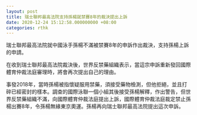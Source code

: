 ```yaml
---
layout: post
title: 瑞士聯邦最高法院支持孫楊就禁賽8年的裁決提出上訴
date: 2020-12-24 15:12:58.000000000 +08:00
categories: rthk
---
```


瑞士聯邦最高法院就中國泳手孫楊不滿被禁賽8年的申訴作出裁決，支持孫楊上訴的申請。

在收到瑞士聯邦最高法院裁決後，世界反禁藥組織表示，當這宗申訴重新發回國際體育仲裁法庭審理時，將會再次提出自己的理由。

事發2018年，當時孫楊被指懷疑服用禁藥，須接受藥物檢測，但他拒絕，並且打碎已經密封的樣本。調查的國際泳聯一個小組其後接受孫楊解釋，作出警告，但世界反禁藥組織不滿，向國際體育仲裁法庭提出上訴，國際體育仲裁法庭裁定禁止孫楊出賽8年，令孫楊無緣東京奧運。孫楊再向瑞士聯邦最高法院提出這次申訴。
